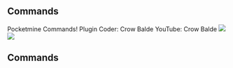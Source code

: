 ## Commands ##
Pocketmine Commands! 
Plugin Coder: Crow Balde
YouTube: Crow Balde
<a href="https://poggit.pmmp.io/p/Commands"><img src="https://poggit.pmmp.io/shield.api/Commands"></a>
[![](https://poggit.pmmp.io/shield.state/Commands)](https://poggit.pmmp.io/p/Commands)
## Commands ##
